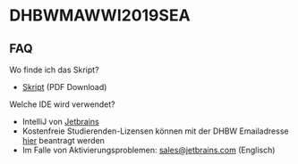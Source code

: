 # DHBWMAWWI2019SEA

## FAQ
Wo finde ich das Skript?
* [Skript](https://github.com/matthiasuweberg/dhbwmawwi2019sea/blob/master/Downloads/ProgrammierenSkript.pdf) (PDF Download)


Welche IDE wird verwendet?
* IntelliJ von [Jetbrains](http://www.jetbrains.de)
* Kostenfreie Studierenden-Lizensen können mit der DHBW Emailadresse [hier](https://www.jetbrains.com/student/) beantragt werden
* Im Falle von Aktivierungsproblemen: [sales@jetbrains.com](mailto:sales@jetbrains.com) (Englisch)
